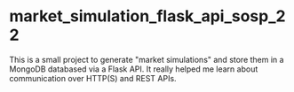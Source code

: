 # market_simulation_flask_api_sosp_22

This is a small project to generate "market simulations" and store them in a MongoDB databased via a Flask API. It really helped me learn about communication over HTTP(S) and REST APIs.
